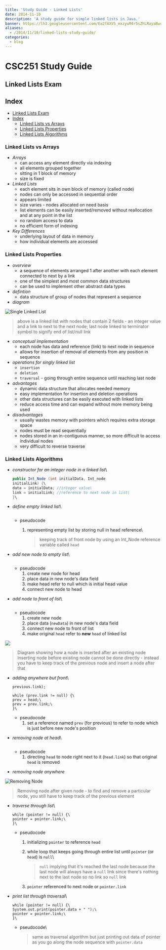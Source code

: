 ```yaml
---
title: 'Study Guide - Linked Lists'
date: 2014-11-10
description: 'A study guide for simple linked lists in Java.'
banner: https://lh3.googleusercontent.com/Ea2fAXV5_mxzyuM4r5sZhLRayaBwciJUqC5onBNyzXPqa519AbJw1OilonBb7KUBmf2ZMEclxrBUx8knQNFskEmlFuzEFuHkv3yZdnKy7naM5vwS_XqtPVCz7bMuHnPd29LDphsIrmSBzBEZ_KYhMDhQSSh9UUsYMtJUFvWe4O-cieeJSREhbGAIyNn3gALuHHplvFHzl_a_DqcrWytRrsIunNpcafqGe0gK1B76Iac1AGdgxw-6krjyD_PvrxkbAJyUG9MNLc2EFbjv-96GbgzAg2CMN_M0os5G0qeDtaM27BfXCy6NkscKOFMpKKCgDkuARQqzNhg5Kekqqd43sKtjmXlgbJT7VE9K3jdMNe0E0sNSwj3HM6gtWpKGZrcoz2ee6gLsfdYdKGrn3VbrdjHPuGwDjbAidqmhMSiLs0wq8dD6Yc5jO9YiJuhk6gbl2WuGBjiMNj1VuKhjovd4FegwJo0c8sjlp3rVti2PJ0RE1BMNJjU8Qi4yUo0rKzlILEpwR35dyAKedLHun-hu26G0fNbPExD5PeA7oIM_uBA2WZcXnKgS0WKDK86iPExzNgs_LQ6kJqY-BDnEUWdbG6lXMl9on0MVLL9Mss44sQvpPCa5dh2LMBSBAX67OcPR=w1140-h500-no
aliases:
  - /2014/11/10/linked-lists-study-guide/
categories:
  - blog
---
```


# CSC251 Study Guide

## Linked Lists Exam

## Index

- [Linked Lists Exam](#linked-lists-exam)
- [Index](#index)
  - [Linked Lists vs Arrays](#linked-lists-vs-arrays)
  - [Linked Lists Properties](#linked-lists-properties)
  - [Linked Lists Algorithms](#linked-lists-algorithms)

### Linked Lists vs Arrays

- _Arrays_
  - can access any element directly via indexing
  - all elements grouped together
  - sitting in 1 block of memory
  - size is fixed
- _Linked Lists_
  - each element sits in own block of memory (called node)
  - nodes can only be accessed in sequential order
  - appears limited
  - size varies - nodes allocated on need basis
  - list elements can be easily inserted/removed without reallocation and at any point in the list
  - no random access to data
  - no efficient form of indexing
- _Key Differences_
  - underlying layout of data in memory
  - how individual elements are accessed

### Linked Lists Properties

- _overview_
  - a sequence of elements arranged 1 after another with each element connected to next by a link
  - one of the simplest and most common data structures
  - can be used to implement other abstract data types
- _defintion_
  - data structure of group of nodes that represent a sequence
- _diagram_

![Single Linked List](https://upload.wikimedia.org/wikipedia/commons/thumb/6/6d/Singly-linked-list.svg/408px-Singly-linked-list.svg.png)

> above is a linked list with nodes that contain 2 fields - an integer value and a link to next to the next node; last node linked to terminator symbol to signify end of list/null link

- _conceptual implementation_
  - each node has data and reference (link) to next node in sequence
  - allows for insertion of removal of elements from any position in sequence
- _operations for singly linked list_
  - `insertion`
  - `deletion`
  - `traversal` - going through entire sequence until reaching last node
- _advantages_
  - dynamic data structure that allocates needed memory
  - easy implementation for insertion and deletion operations
  - other data structures can be easily executed with linked lists
  - reduce access time and can expand without more memory being used
- _disadvantages_
  - usually wastes memory with pointers which requires extra storage space
  - nodes must be read sequentially
  - nodes stored in an in-contiguous manner, so more difficult to access individual nodes
  - very difficult to reverse traverse

### Linked Lists Algorithms

- _constructor for an integer node in a linked list_\

  ```java
  public Int_Node (int initialData, Int_node
  initialLink) {\
  data = initialData; //integer value\
  link = initialLink; //reference to next node in list\
  }\
  ```

- _define empty linked list_\

  ```Int_Node head = null;\

  ```

  - pseudocode

    1.  representing empty list by storing null in head reference\

        > keeping track of front node by using an Int_Node reference variable called `head`

- _add new node to empty list_\

  ```head = new Int_Node(data, null);\

  ```

  - pseudocode
    1.  create new node for head
    2.  place data in new node's data field
    3.  make head refer to null which is initial head value
    4.  connect new node to head

- _add node to front of list_\

  ```head = new Int_Node(newData, head);\

  ```

  - pseudocode
    1.  create new node
    2.  place data (`newData`) in new node's data field
    3.  connect new node to front of list
    4.  make original `head` refer to **new** `head` of linked list

![](https://upload.wikimedia.org/wikipedia/commons/thumb/4/4b/CPT-LinkedLists-addingnode.svg/474px-CPT-LinkedLists-addingnode.svg.png)

> Diagram showing how a node is inserted after an existing node\
> Inserting node before existing node cannot be done directly - instead you have to keep track of the previous node and insert a node after that

- _adding anywhere but front_\

  ```previous.link = new Int_Node(newData,
  previous.link);

  while (prev.link != null) {\
  prev = head;\
  prev = prev.link;\
  }\
  ```

  - pseudocode
    1.  set a reference named `prev` (for previous) to refer to node which is just before new node's position

- _removing node at head_\

  ```head = head.link;\

  ```

  - pseudocode
    1.  directing `head` to node right next to it (`head.link`) so that original `head` is removed

- _removing node anywhere_

![Removing Node](https://upload.wikimedia.org/wikipedia/commons/thumb/d/d4/CPT-LinkedLists-deletingnode.svg/380px-CPT-LinkedLists-deletingnode.svg.png)

> Removing node after given node - to find and remove a particular node, you still have to keep track of the previous element

- _traverse through list_\

  ```Int_Node pointer = head;
  while (pointer != null) {\
  pointer = pointer.link;\
  }\
  ```

  - pseudocode

    1.  initializing `pointer` to reference `head`
    2.  while loop that keeps going through entire list until `pointer` (or `head`) is `null`\

        > `null` implying that it's reached the last node because the last node will always have a `null` link since there's nothing next to the last node so no link so `null` link

    3.  `pointer` referenced to next node or `pointer.link`

- _print list through traversal_\

  ```Int_Node pointer = head;
  while (pointer != null) {\
  System.out.print(pointer.data + " ");\
  pointer = pointer.link;\
  }\
  ```

  - pseudocode\

    > same as traversal algorithm but just printing out data of pointer as you go along the node sequence with `pointer.data`
